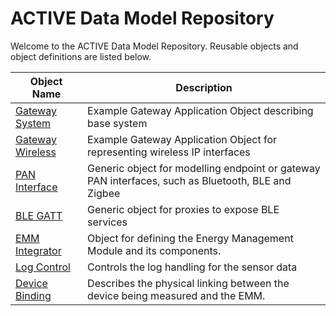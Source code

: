 # ACTIVE Data Model Repository

Welcome to the ACTIVE Data Model Repository. Reusable objects and object definitions are listed below.

Object Name | Description
------------|-------------
[Gateway System](Gateway_System/index.html) | Example Gateway Application Object describing base system
[Gateway Wireless](Gateway_Wireless/index.html) | Example Gateway Application Object for representing wireless IP interfaces
[PAN Interface](PAN_Interface/index.html) | Generic object for modelling endpoint or gateway PAN interfaces, such as Bluetooth, BLE and Zigbee
[BLE GATT](BLE_GATT/index.html) | Generic object for proxies to expose BLE services
[EMM Integrator](EMM_Integrator/index.html) | Object for defining the Energy Management Module and its components.
[Log Control](Log_Control/index.html) | Controls the log handling for the sensor data
[Device Binding](DeviceBinding/index.html) | Describes the physical linking between the device being measured and the EMM.
